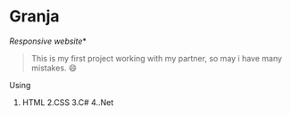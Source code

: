 # Granja
*Responsive website**

> This is my first project working with my  partner, so  may i have many mistakes.
:smile:

Using
1. HTML
2.CSS
3.C#
4..Net

